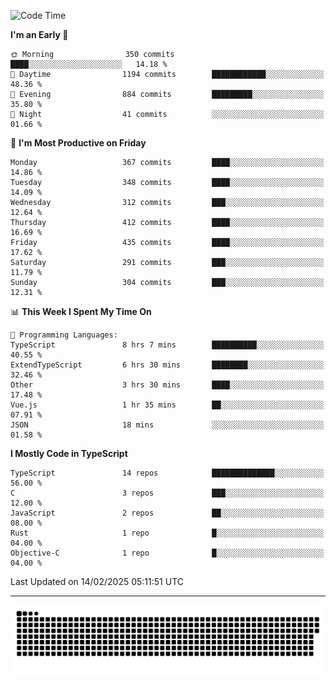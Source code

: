 <!--
<picture>
  <source
    srcset="https://github-readme-stats.vercel.app/api?username=kevinxft&show_icons=true&theme=dark"
    media="(prefers-color-scheme: dark)"
  />
  <source
    srcset="https://github-readme-stats.vercel.app/api?username=kevinxft&show_icons=true"
    media="(prefers-color-scheme: light), (prefers-color-scheme: no-preference)"
  />
  <img src="https://github-readme-stats.vercel.app/api?username=kevinxft&show_icons=true" />
</picture>
-->

<!--START_SECTION:waka-->
![Code Time](http://img.shields.io/badge/Code%20Time-3%2C087%20hrs%2027%20mins-blue)

**I'm an Early 🐤** 

```text
🌞 Morning                350 commits         ████░░░░░░░░░░░░░░░░░░░░░   14.18 % 
🌆 Daytime                1194 commits        ████████████░░░░░░░░░░░░░   48.36 % 
🌃 Evening                884 commits         █████████░░░░░░░░░░░░░░░░   35.80 % 
🌙 Night                  41 commits          ░░░░░░░░░░░░░░░░░░░░░░░░░   01.66 % 
```
📅 **I'm Most Productive on Friday** 

```text
Monday                   367 commits         ████░░░░░░░░░░░░░░░░░░░░░   14.86 % 
Tuesday                  348 commits         ████░░░░░░░░░░░░░░░░░░░░░   14.09 % 
Wednesday                312 commits         ███░░░░░░░░░░░░░░░░░░░░░░   12.64 % 
Thursday                 412 commits         ████░░░░░░░░░░░░░░░░░░░░░   16.69 % 
Friday                   435 commits         ████░░░░░░░░░░░░░░░░░░░░░   17.62 % 
Saturday                 291 commits         ███░░░░░░░░░░░░░░░░░░░░░░   11.79 % 
Sunday                   304 commits         ███░░░░░░░░░░░░░░░░░░░░░░   12.31 % 
```


📊 **This Week I Spent My Time On** 

```text
💬 Programming Languages: 
TypeScript               8 hrs 7 mins        ██████████░░░░░░░░░░░░░░░   40.55 % 
ExtendTypeScript         6 hrs 30 mins       ████████░░░░░░░░░░░░░░░░░   32.46 % 
Other                    3 hrs 30 mins       ████░░░░░░░░░░░░░░░░░░░░░   17.48 % 
Vue.js                   1 hr 35 mins        ██░░░░░░░░░░░░░░░░░░░░░░░   07.91 % 
JSON                     18 mins             ░░░░░░░░░░░░░░░░░░░░░░░░░   01.58 % 
```

**I Mostly Code in TypeScript** 

```text
TypeScript               14 repos            ██████████████░░░░░░░░░░░   56.00 % 
C                        3 repos             ███░░░░░░░░░░░░░░░░░░░░░░   12.00 % 
JavaScript               2 repos             ██░░░░░░░░░░░░░░░░░░░░░░░   08.00 % 
Rust                     1 repo              █░░░░░░░░░░░░░░░░░░░░░░░░   04.00 % 
Objective-C              1 repo              █░░░░░░░░░░░░░░░░░░░░░░░░   04.00 % 
```




 Last Updated on 14/02/2025 05:11:51 UTC
<!--END_SECTION:waka-->

---

<picture>
  <source media="(prefers-color-scheme: dark)" srcset="https://raw.githubusercontent.com/kevinxft/kevinxft/output/github-contribution-grid-snake-dark.svg">
  <source media="(prefers-color-scheme: light)" srcset="https://raw.githubusercontent.com/kevinxft/kevinxft/output/github-contribution-grid-snake.svg">
  <img alt="github contribution grid snake animation" src="https://raw.githubusercontent.com/kevinxft/kevinxft/output/github-contribution-grid-snake.svg">
</picture>